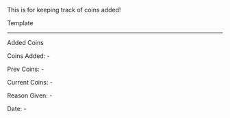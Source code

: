 This is for keeping track of coins added!

Template

--------------------------

Added Coins

Coins Added: -

Prev Coins: -

Current Coins: -

Reason Given: -

Date: -
